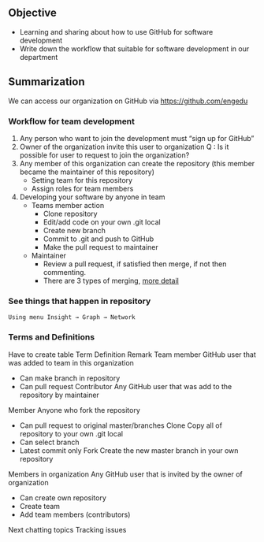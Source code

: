 ## Objective
- Learning and sharing about how to use GitHub for software development
- Write down the workflow that suitable for software development in our department

## Summarization
We can access our organization on GitHub via https://github.com/engedu
### Workflow for team development
1. Any person who want to join the development must “sign up for GitHub”
2. Owner of the organization invite this user to organization
    Q : Is it possible for user to request to join the organization?
3. Any member of this organization can create the repository (this member became the maintainer of this repository)
    - Setting team for this repository
    - Assign roles for team members
4. Developing your software by anyone in team
    - Teams member action
        - Clone repository
        - Edit/add code on your own .git local
        - Create new branch
        - Commit to .git and push to GitHub
        - Make the pull request to maintainer
    - Maintainer
        - Review a pull request, if satisfied then merge, if not then commenting.
        - There are 3 types of merging, [more detail](https://help.github.com/articles/about-pull-request-merges/)
### See things that happen in repository
    Using menu Insight → Graph → Network

### Terms and Definitions
Have to create table
Term
Definition
Remark
Team member
GitHub user that was added to team in this organization
- Can make branch in repository
- Can pull request
Contributor
Any GitHub user that was add to the repository by maintainer 


Member
Anyone who fork the repository
- Can pull request to original master/branches
Clone
Copy all of repository to your own .git local
- Can select branch
- Latest commit only
Fork
Create the new master branch in your own repository


Members in organization
Any GitHub user that is invited by the owner of organization
- Can create own repository
- Create team
- Add team members (contributors)



Next chatting topics
Tracking issues

